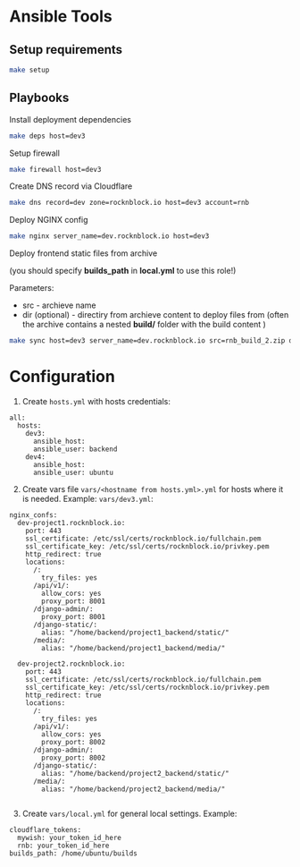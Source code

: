 # Ansible Tools


## Setup requirements

```bash
make setup
```

## Playbooks
Install deployment dependencies
```bash
make deps host=dev3
```

Setup firewall
```bash
make firewall host=dev3
```

Create DNS record via Cloudflare

```bash
make dns record=dev zone=rocknblock.io host=dev3 account=rnb
```

Deploy NGINX config

```bash
make nginx server_name=dev.rocknblock.io host=dev3
```

Deploy frontend static files from archive 

(you should specify **builds_path** in **local.yml** to use this role!)
 
Parameters:
* src - archieve name
* dir (optional) - directiry from archieve content to deploy files from (often the archive contains a nested **build/** folder with the build content )


```bash
make sync host=dev3 server_name=dev.rocknblock.io src=rnb_build_2.zip dir=build
```



# Configuration 
1. Create `hosts.yml` with hosts credentials:
```
all:
  hosts:
    dev3:
      ansible_host:
      ansible_user: backend
    dev4:
      ansible_host: 
      ansible_user: ubuntu
```
2. Create vars file `vars/<hostname from hosts.yml>.yml` for hosts where it is needed. Example: `vars/dev3.yml`:
```
nginx_confs:
  dev-project1.rocknblock.io:
    port: 443
    ssl_certificate: /etc/ssl/certs/rocknblock.io/fullchain.pem
    ssl_certificate_key: /etc/ssl/certs/rocknblock.io/privkey.pem
    http_redirect: true
    locations:
      /: 
        try_files: yes 
      /api/v1/:
        allow_cors: yes
        proxy_port: 8001
      /django-admin/:
        proxy_port: 8001
      /django-static/:
        alias: "/home/backend/project1_backend/static/"
      /media/:
        alias: "/home/backend/project1_backend/media/"
     
  dev-project2.rocknblock.io:
    port: 443
    ssl_certificate: /etc/ssl/certs/rocknblock.io/fullchain.pem
    ssl_certificate_key: /etc/ssl/certs/rocknblock.io/privkey.pem
    http_redirect: true
    locations:
      /: 
        try_files: yes 
      /api/v1/:
        allow_cors: yes
        proxy_port: 8002
      /django-admin/:
        proxy_port: 8002
      /django-static/:
        alias: "/home/backend/project2_backend/static/"
      /media/:
        alias: "/home/backend/project2_backend/media/"
      
```
3. Create `vars/local.yml` for general local settings. Example:
```
cloudflare_tokens:
  mywish: your_token_id_here
  rnb: your_token_id_here
builds_path: /home/ubuntu/builds
```


